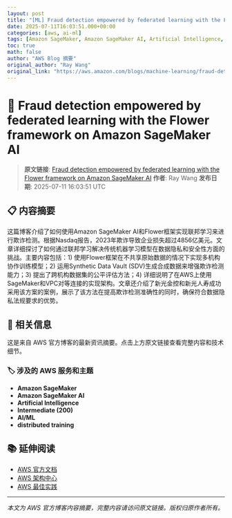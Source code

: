 ```yaml
---
layout: post
title: "[ML] Fraud detection empowered by federated learning with the Flower framework on Amazon SageMaker AI"
date: 2025-07-11T16:03:51.000+00:00
categories: [aws, ai-ml]
tags: [Amazon SageMaker, Amazon SageMaker AI, Artificial Intelligence, Intermediate (200), AIML, distributed training]
toc: true
math: false
author: "AWS Blog 摘要"
original_author: "Ray Wang"
original_link: "https://aws.amazon.com/blogs/machine-learning/fraud-detection-empowered-by-federated-learning-with-the-flower-framework-on-amazon-sagemaker-ai/"
---
```


# 🤖 Fraud detection empowered by federated learning with the Flower framework on Amazon SageMaker AI

> **原文链接**: [Fraud detection empowered by federated learning with the Flower framework on Amazon SageMaker AI](https://aws.amazon.com/blogs/machine-learning/fraud-detection-empowered-by-federated-learning-with-the-flower-framework-on-amazon-sagemaker-ai/)
> **作者**: Ray Wang
> **发布日期**: 2025-07-11 16:03:51 UTC

## 📋 内容摘要

这篇博客介绍了如何使用Amazon SageMaker AI和Flower框架实现联邦学习来进行欺诈检测。根据Nasdaq报告，2023年欺诈导致企业损失超过4856亿美元。文章详细探讨了如何通过联邦学习解决传统机器学习模型在数据隐私和安全性方面的挑战。主要内容包括：1) 使用Flower框架在不共享原始数据的情况下实现多机构协作训练模型；2) 运用Synthetic Data Vault (SDV)生成合成数据来增强欺诈检测能力；3) 提出了跨机构数据集的公平评估方法；4) 详细说明了在AWS上使用SageMaker和VPC对等连接的实现架构。文章还介绍了新光金控和新光人寿成功采用该方案的案例，展示了该方法在提高欺诈检测准确性的同时，确保符合数据隐私法规要求的优势。

## 🔗 相关信息

这是来自 AWS 官方博客的最新资讯摘要。点击上方原文链接查看完整内容和技术细节。

### 🏷️ 涉及的 AWS 服务和主题

- **Amazon SageMaker**
- **Amazon SageMaker AI**
- **Artificial Intelligence**
- **Intermediate (200)**
- **AI/ML**
- **distributed training**

## 📚 延伸阅读

- [AWS 官方文档](https://docs.aws.amazon.com/)
- [AWS 架构中心](https://aws.amazon.com/architecture/)
- [AWS 最佳实践](https://aws.amazon.com/architecture/well-architected/)

---

*本文为 AWS 官方博客内容摘要，完整内容请访问原文链接。版权归原作者所有。*